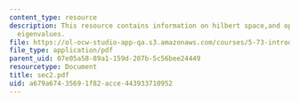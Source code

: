 ```yaml
---
content_type: resource
description: This resource contains information on hilbert space,and operators and
  eigenvalues.
file: https://ol-ocw-studio-app-qa.s3.amazonaws.com/courses/5-73-introductory-quantum-mechanics-i-fall-2005/a679a67435691f82acce443933710952_sec2.pdf
file_type: application/pdf
parent_uid: 07e05a58-89a1-159d-207b-5c56bee24449
resourcetype: Document
title: sec2.pdf
uid: a679a674-3569-1f82-acce-443933710952
---
```

